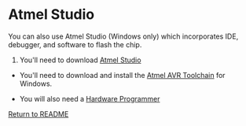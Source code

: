 # Atmel Studio

You can also use Atmel Studio (Windows only) which incorporates IDE, debugger, and software to flash the chip.

1. You'll need to download [Atmel Studio](http://www.atmel.com/tools/atmelstudio.aspx)

* You'll need to download and install the [Atmel AVR Toolchain](http://www.atmel.com/tools/atmelavrtoolchainforwindows.aspx) for Windows.

* You will also need a [Hardware Programmer](HardwareProgrammer.md)

[Return to README](README.md)
